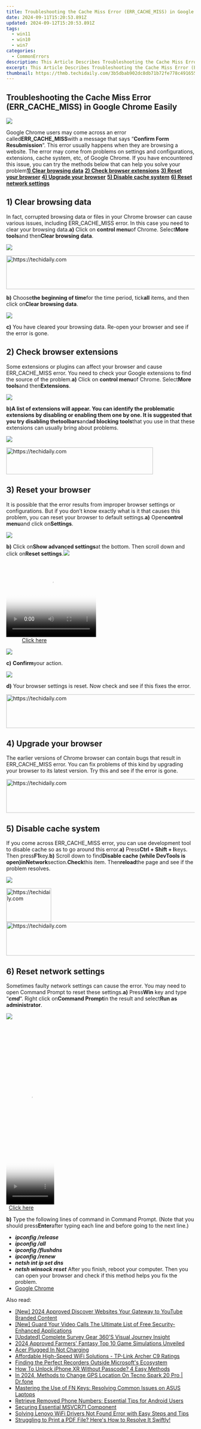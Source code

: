 ```yaml
---
title: Troubleshooting the Cache Miss Error (ERR_CACHE_MISS) in Google Chrome Easily
date: 2024-09-11T15:20:53.891Z
updated: 2024-09-12T15:20:53.891Z
tags:
  - win11
  - win10
  - win7
categories:
  - CommonErrors
description: This Article Describes Troubleshooting the Cache Miss Error (ERR_CACHE_MISS) in Google Chrome Easily
excerpt: This Article Describes Troubleshooting the Cache Miss Error (ERR_CACHE_MISS) in Google Chrome Easily
thumbnail: https://thmb.techidaily.com/3b5dbab902dc8db71b72fe778c491655a451dd9fd6fc0286da7f19ebe4c291dd.jpg
---
```


## Troubleshooting the Cache Miss Error (ERR_CACHE_MISS) in Google Chrome Easily

![](https://images.drivereasy.com/wp-content/uploads/2017/06/img_59530b0386ef4.png)

Google Chrome users may come across an error called**ERR\_CACHE\_MISS**with a message that says “**Confirm Form Resubmission**“. This error usually happens when they are browsing a website. The error may come from problems on settings and configurations, extensions, cache system, etc, of Google Chrome. If you have encountered this issue, you can try the methods below that can help you solve your problem[**1) Clear browsing data**](https://tools.techidaily.com/drivereasy/download/) [**2) Check browser extensions**](https://tools.techidaily.com/drivereasy/download/) [**3) Reset your browser**](https://tools.techidaily.com/drivereasy/download/) [**4) Upgrade your browser**](https://tools.techidaily.com/drivereasy/download/) [**5) Disable cache system**](https://tools.techidaily.com/drivereasy/download/) **[6) Reset network settings](https://tools.techidaily.com/drivereasy/download/)**

## 1) Clear browsing data

In fact, corrupted browsing data or files in your Chrome browser can cause various issues, including ERR\_CACHE\_MISS error. In this case you need to clear your browsing data.**a)** Click on **control menu**of Chrome. Select**More tools**and then**Clear browsing data**.

![](https://images.drivereasy.com/wp-content/uploads/2017/06/img_5953117b1933e.png)

<!-- affiliate ads begin -->
<a href="https://appsumo.8odi.net/c/5597632/2118323/7443" target="_top" id="2118323">
  <img src="//a.impactradius-go.com/display-ad/7443-2118323" border="0" alt="https://techidaily.com" width="728" height="90"/>
</a>
<img height="0" width="0" src="https://appsumo.8odi.net/i/5597632/2118323/7443" style="position:absolute;visibility:hidden;" border="0" />
<!-- affiliate ads end -->

**b)** Choose**the beginning of time**for the time period, tick**all** items, and then click on**Clear browsing data**.

![](https://images.drivereasy.com/wp-content/uploads/2017/06/img_59531266ef7b7.png)

**c)** You have cleared your browsing data. Re-open your browser and see if the error is gone.

## 2) Check browser extensions

Some extensions or plugins can affect your browser and cause ERR\_CACHE\_MISS error. You need to check your Google extensions to find the source of the problem.**a)** Click on **control menu**of Chrome. Select**More tools**and then**Extensions**.

![](https://images.drivereasy.com/wp-content/uploads/2017/06/img_595314ac68037.png)

**b)**A list of extensions will appear. You can identify the problematic extensions by disabling or enabling them one by one. It is suggested that you try disabling the**toolbars**and**ad blocking tools**that you use in that these extensions can usually bring about problems.

![](https://images.drivereasy.com/wp-content/uploads/2017/06/img_5953153dd28e4.jpg)

<!-- affiliate ads begin -->
<a href="https://aligracehair.sjv.io/c/5597632/2135403/19272" target="_top" id="2135403">
  <img src="//a.impactradius-go.com/display-ad/19272-2135403" border="0" alt="https://techidaily.com" width="392" height="72"/>
</a>
<img height="0" width="0" src="https://aligracehair.sjv.io/i/5597632/2135403/19272" style="position:absolute;visibility:hidden;" border="0" />
<!-- affiliate ads end -->

## 3) Reset your browser

It is possible that the error results from improper browser settings or configurations. But if you don’t know exactly what is it that causes this problem, you can reset your browser to default settings.**a)** Open**control menu**and click on**Settings**.

![](https://images.drivereasy.com/wp-content/uploads/2017/06/img_5953191b68915.png)

**b)** Click on**Show advanced settings**at the bottom. Then scroll down and click on**Reset settings**.![](https://images.drivereasy.com/wp-content/uploads/2017/06/img_595319b975441.png)

<!-- affiliate ads begin -->
<span id="1304647">
					<video width="240" height="200" style="cursor:pointer"
           poster="//a.impactradius-go.com/display-clicktoplayimage/1304647.png"
           onclick="if(!this.playClicked){this.play();this.setAttribute('controls',true);this.playClicked=true;}">
	   <source src="//a.impactradius-go.com/display-ad/15852-1304647">
	   <img src="//a.impactradius-go.com/display-clicktoplayimage/1304647.png" style="border: none; height: 100%; width: 100%; object-fit: contain">
	</video>
	<div style="width:150px;text-align:center"><a href="javascript:window.open(decodeURIComponent('https%3A%2F%2Fthefitville.pxf.io%2Fc%2F5597632%2F1304647%2F15852'), '_blank');void(0);">Click here</a></div>
</span>
<img height="0" width="0" src="https://imp.pxf.io/i/5597632/1304647/15852" style="position:absolute;visibility:hidden;" border="0" />
<!-- affiliate ads end -->

![](https://images.drivereasy.com/wp-content/uploads/2017/06/img_595319ded082c.png)

**c)** **Confirm**your action.

![](https://images.drivereasy.com/wp-content/uploads/2017/06/img_59531aa767f68.png)

**d)** Your browser settings is reset. Now check and see if this fixes the error.

<!-- affiliate ads begin -->
<a href="https://review-au.sjv.io/c/5597632/2135316/14409" target="_top" id="2135316">
  <img src="//a.impactradius-go.com/display-ad/14409-2135316" border="0" alt="https://techidaily.com" width="728" height="90"/>
</a>
<img height="0" width="0" src="https://review-au.sjv.io/i/5597632/2135316/14409" style="position:absolute;visibility:hidden;" border="0" />
<!-- affiliate ads end -->

## 4) Upgrade your browser

The earlier versions of Chrome browser can contain bugs that result in ERR\_CACHE\_MISS error. You can fix problems of this kind by upgrading your browser to its latest version. Try this and see if the error is gone.

<!-- affiliate ads begin -->
<a href="https://appsumo.8odi.net/c/5597632/2128844/7443" target="_top" id="2128844">
  <img src="//a.impactradius-go.com/display-ad/7443-2128844" border="0" alt="https://techidaily.com" width="728" height="90"/>
</a>
<img height="0" width="0" src="https://appsumo.8odi.net/i/5597632/2128844/7443" style="position:absolute;visibility:hidden;" border="0" />
<!-- affiliate ads end -->

## 5) Disable cache system

If you come across ERR\_CACHE\_MISS error, you can use development tool to disable cache so as to go around this error.**a)** Press**Ctrl + Shift + I**keys. Then press**F1**key.**b)** Scroll down to find**Disable cache (while DevTools is open)**in**Network**section.**Check**this item. Then**reload**the page and see if the problem resolves.

![](https://images.drivereasy.com/wp-content/uploads/2017/06/img_5953204cab895.png)

<!-- affiliate ads begin -->
<a href="https://aligracehair.sjv.io/c/5597632/2135407/19272" target="_top" id="2135407">
  <img src="//a.impactradius-go.com/display-ad/19272-2135407" border="0" alt="https://techidaily.com" width="120" height="90"/>
</a>
<img height="0" width="0" src="https://aligracehair.sjv.io/i/5597632/2135407/19272" style="position:absolute;visibility:hidden;" border="0" />
<!-- affiliate ads end -->

<!-- affiliate ads begin -->
<a href="https://ephamedtechinc.pxf.io/c/5597632/2136613/26400" target="_top" id="2136613">
  <img src="//a.impactradius-go.com/display-ad/26400-2136613" border="0" alt="https://techidaily.com" width="728" height="90"/>
</a>
<img height="0" width="0" src="https://ephamedtechinc.pxf.io/i/5597632/2136613/26400" style="position:absolute;visibility:hidden;" border="0" />
<!-- affiliate ads end -->

## 6) Reset network settings

Sometimes faulty network settings can cause the error. You may need to open Command Prompt to reset these settings.**a)** Press**Win** key and type “_**cmd**_“. Right click on**Command Prompt**in the result and select**Run as administrator**.

![](https://images.drivereasy.com/wp-content/uploads/2017/06/img_5953219b07a39.png)

<!-- affiliate ads begin -->
<span id="1938136">
					<video width="128" height="480" style="cursor:pointer"
           poster="//a.impactradius-go.com/display-clicktoplayimage/1938136.png"
           onclick="if(!this.playClicked){this.play();this.setAttribute('controls',true);this.playClicked=true;}">
	   <source src="//a.impactradius-go.com/display-ad/22993-1938136">
	   <img src="//a.impactradius-go.com/display-clicktoplayimage/1938136.png" style="border: none; height: 100%; width: 100%; object-fit: contain">
	</video>
	<div style="width:80px;text-align:center"><a href="javascript:window.open(decodeURIComponent('https%3A%2F%2Fhomestyler.sjv.io%2Fc%2F5597632%2F1938136%2F22993'), '_blank');void(0);">Click here</a></div>
</span>
<img height="0" width="0" src="https://imp.pxf.io/i/5597632/1938136/22993" style="position:absolute;visibility:hidden;" border="0" />
<!-- affiliate ads end -->

**b)** Type the following lines of command in Command Prompt. (Note that you should press**Enter**after typing each line and before going to the next line.)

* _**ipconfig /release**_
* _**ipconfig /all**_
* _**ipconfig /flushdns**_
* _**ipconfig /renew**_
* _**netsh int ip set dns**_
* _**netsh winsock reset**_
After you finish, reboot your computer. Then you can open your browser and check if this method helps you fix the problem.
* [Google Chrome](https://tools.techidaily.com/drivereasy/download/)

<ins class="adsbygoogle"
     style="display:block"
     data-ad-format="autorelaxed"
     data-ad-client="ca-pub-7571918770474297"
     data-ad-slot="1223367746"></ins>

<ins class="adsbygoogle"
     style="display:block"
     data-ad-client="ca-pub-7571918770474297"
     data-ad-slot="8358498916"
     data-ad-format="auto"
     data-full-width-responsive="true"></ins>

<span class="atpl-alsoreadstyle">Also read:</span>
<div><ul>
<li><a href="https://youtube-webster.techidaily.com/024-approved-discover-websites-your-gateway-to-youtube-branded-content/"><u>[New] 2024 Approved Discover Websites Your Gateway to YouTube Branded Content</u></a></li>
<li><a href="https://video-capture.techidaily.com/new-guard-your-video-calls-the-ultimate-list-of-free-security-enhanced-applications/"><u>[New] Guard Your Video Calls The Ultimate List of Free Security-Enhanced Applications</u></a></li>
<li><a href="https://extra-tips.techidaily.com/updated-complete-survey-gear-360s-visual-journey-insight/"><u>[Updated] Complete Survey Gear 360'S Visual Journey Insight</u></a></li>
<li><a href="https://screen-capture.techidaily.com/2024-approved-farmers-fantasy-top-10-game-simulations-unveiled/"><u>2024 Approved Farmers' Fantasy Top 10 Game Simulations Unveiled</u></a></li>
<li><a href="https://win-howtos.techidaily.com/acer-plugged-in-not-charging/"><u>Acer Plugged In Not Charging</u></a></li>
<li><a href="https://buynow-info.techidaily.com/affordable-high-speed-wifi-solutions-tp-link-archer-c9-ratings/"><u>Affordable High-Speed WiFi Solutions - TP-Link Archer C9 Ratings</u></a></li>
<li><a href="https://screen-mirroring-recording.techidaily.com/finding-the-perfect-recorders-outside-microsofts-ecosystem/"><u>Finding the Perfect Recorders Outside Microsoft's Ecosystem</u></a></li>
<li><a href="https://ios-unlock.techidaily.com/how-to-unlock-iphone-xr-without-passcode-4-easy-methods-by-drfone-ios/"><u>How To Unlock iPhone XR Without Passcode? 4 Easy Methods</u></a></li>
<li><a href="https://phone-solutions.techidaily.com/in-2024-methods-to-change-gps-location-on-tecno-spark-20-pro-drfone-by-drfone-virtual-android/"><u>In 2024, Methods to Change GPS Location On Tecno Spark 20 Pro | Dr.fone</u></a></li>
<li><a href="https://win-howtos.techidaily.com/mastering-the-use-of-fn-keys-resolving-common-issues-on-asus-laptops/"><u>Mastering the Use of FN Keys: Resolving Common Issues on ASUS Laptops</u></a></li>
<li><a href="https://techtrends.techidaily.com/retrieve-removed-phone-numbers-essential-tips-for-android-users/"><u>Retrieve Removed Phone Numbers: Essential Tips for Android Users</u></a></li>
<li><a href="https://win-howtos.techidaily.com/securing-essential-msvcr71-component/"><u>Securing Essential MSVCR71 Component</u></a></li>
<li><a href="https://win-howtos.techidaily.com/solving-lenovo-wifi-drivers-not-found-error-with-easy-steps-and-tips/"><u>Solving Lenovo WiFi Drivers Not Found Error with Easy Steps and Tips</u></a></li>
<li><a href="https://win-howtos.techidaily.com/struggling-to-print-a-pdf-file-heres-how-to-resolve-it-swiftly/"><u>Struggling to Print a PDF File? Here's How to Resolve It Swiftly!</u></a></li>
</ul></div>

